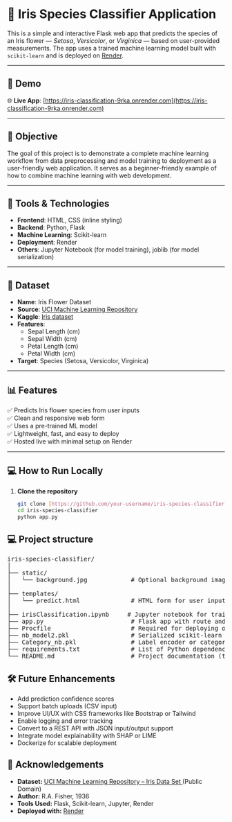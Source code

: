 # 🌸 Iris Species Classifier Application

This is a simple and interactive Flask web app that predicts the species of an Iris flower — *Setosa*, *Versicolor*, or *Virginica* — based on user-provided measurements. The app uses a trained machine learning model built with `scikit-learn` and is deployed on [Render](https://render.com).

---

## 🚀 Demo

🌐 **Live App**: [https://iris-classification-9rka.onrender.com](https://iris-classification-9rka.onrender.com)

---

## 🧠 Objective

The goal of this project is to demonstrate a complete machine learning workflow from data preprocessing and model training to deployment as a user-friendly web application. It serves as a beginner-friendly example of how to combine machine learning with web development.

---

## 🔧 Tools & Technologies

- **Frontend**: HTML, CSS (inline styling)
- **Backend**: Python, Flask
- **Machine Learning**: Scikit-learn
- **Deployment**: Render
- **Others**: Jupyter Notebook (for model training), joblib (for model serialization)

---

## 📁 Dataset

- **Name**: Iris Flower Dataset
- **Source**: [UCI Machine Learning Repository](https://archive.ics.uci.edu/ml/datasets/iris)
- **Kaggle**: [Iris dataset](https://www.kaggle.com/datasets/ishiigoswami/iris-flower-specifications/data)
- **Features**:
  - Sepal Length (cm)
  - Sepal Width (cm)
  - Petal Length (cm)
  - Petal Width (cm)
- **Target**: Species (Setosa, Versicolor, Virginica)

---

## 📊 Features

✅ Predicts Iris flower species from user inputs  
✅ Clean and responsive web form  
✅ Uses a pre-trained ML model  
✅ Lightweight, fast, and easy to deploy  
✅ Hosted live with minimal setup on Render

---

## 💻 How to Run Locally

1. **Clone the repository**
   ```bash
   git clone [https://github.com/your-username/iris-species-classifier.git](https://github.com/ishiigos/iris_classification.git)
   cd iris-species-classifier
   python app.py
   ```
## 💻 Project structure
<pre>
iris-species-classifier/
│
├── static/
│   └── background.jpg            # Optional background image used in the UI
│
├── templates/
│   └── predict.html              # HTML form for user input and prediction display
│
├── irisClassification.ipynb     # Jupyter notebook for training the classification model
├── app.py                        # Flask app with route and prediction logic
├── Procfile                      # Required for deploying on platforms like Render/Heroku
├── nb_model2.pkl                 # Serialized scikit-learn model (Naive Bayes or similar)
├── Category_nb.pkl               # Label encoder or category encoder used with the model
├── requirements.txt              # List of Python dependencies
└── README.md                     # Project documentation (this file)
</pre>

## 🛠️ Future Enhancements
<ul>
  <li>Add prediction confidence scores</li>
  <li>Support batch uploads (CSV input)</li>
  <li>Improve UI/UX with CSS frameworks like Bootstrap or Tailwind</li>
  <li>Enable logging and error tracking</li>
  <li>Convert to a REST API with JSON input/output support</li>
  <li>Integrate model explainability with SHAP or LIME</li>
  <li>Dockerize for scalable deployment</li>
</ul>

## 🙏 Acknowledgements
<ul>
  <li>
    <strong>Dataset:</strong> 
    <a href="https://archive.ics.uci.edu/dataset/53/iris" target="_blank">
      UCI Machine Learning Repository – Iris Data Set
    </a> (Public Domain)
  </li>
  <li><strong>Author:</strong> R.A. Fisher, 1936</li>
  <li><strong>Tools Used:</strong> Flask, Scikit-learn, Jupyter, Render</li>
  <li><strong>Deployed with:</strong> <a href="https://render.com" target="_blank">Render</a></li>
</ul>
